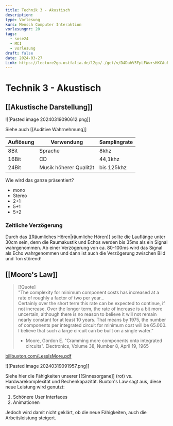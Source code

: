 ```yaml
---
title: Technik 3 - Akustisch
description: 
type: Vorlesung
kurs: Mensch Computer Interaktion
vorlesungnr: 20
tags:
  - sose24
  - MCI
  - vorlesung
draft: false
date: 2024-03-27
Link: https://lecture2go.ostfalia.de/l2go/-/get/v/D4DahV5FpLFWwrsHKCAuEQxx
---
```


# Technik 3 - Akustisch

## [[Akustische Darstellung]]

![[Pasted image 20240319090612.png]]

Siehe auch [[Auditive Wahrnehmung]]

| Auflösung | Verwendung             | Samplingrate |
| --------- | ---------------------- | ------------ |
| 8Bit      | Sprache                | 8khz         |
| 16Bit     | CD                     | 44,1khz      |
| 24Bit     | Musik höherer Qualität | bis 125khz   |

Wie wird das ganze präsentiert?

- mono
- Stereo
- 2+1
- 5+1
- 5+2

### Zeitliche Verzögerung

Durch das [[Räumliches Hören|räumliche Hören]] sollte die Lauflänge unter 30cm sein, denn die Raumakustik und Echos werden bis 35ms als ein Signal wahrgenommen. Ab einer Verzögerung von ca. 80-100ms wird das Signal als Echo wahrgenommen und dann ist auch die Verzögerung zwischen Bild und Ton störend!

## [[Moore's Law]]

> [!Quote]  
> "The complexity for minimum component costs has increased at a rate of roughly a factor of two per year…  
> Certainly over the short term this rate can be expected to continue, if not increase. Over the longer term, the rate of increase is a bit more uncertain, although there is no reason to believe it will not remain nearly constant for at least 10 years. That means by 1975, the number of components per integrated circuit for minimum cost will be 65.000. I believe that such a large circuit can be built on a single wafer."
> - Moore, Gordon E. "Cramming more components onto integrated circuits". Electronics, Volume 38, Number 8, April 19, 1965

[billbuxton.com/LessIsMore.pdf](https://www.billbuxton.com/LessIsMore.pdf)

![[Pasted image 20240319091957.png]]

Siehe hier die Fähigkeiten unserer [[Sinnesorgane]] (rot) vs. Hardwarekomplexität und Rechenkapazität. Buxton's Law sagt aus, diese neue Leistung wird genutzt: 

1. Schönere User Interfaces
2. Animationen

Jedoch wird damit nicht geklärt, ob die neue Fähigkeiten, auch die Arbeitsleistung steigert.